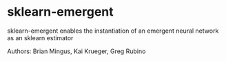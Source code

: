 # sklearn-emergent
sklearn-emergent enables the instantiation of an emergent neural network as an sklearn estimator

Authors: Brian Mingus, Kai Krueger, Greg Rubino
